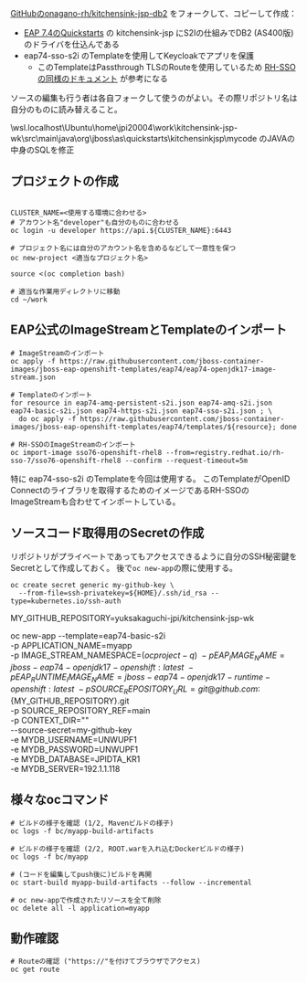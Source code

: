 

[GitHubのonagano-rh/kitchensink-jsp-db2](https://github.com/onagano-rh/kitchensink-jsp-db2) をフォークして、コピーして作成：

- [EAP 7.4のQuickstarts](https://github.com/jboss-developer/jboss-eap-quickstarts/tree/7.4.x) の kitchensink-jsp にS2Iの仕組みでDB2 (AS400版) のドライバを仕込んである
- eap74-sso-s2i のTemplateを使用してKeycloakでアプリを保護
  - このTemplateはPassthrough TLSのRouteを使用しているため [RH-SSOの同様のドキュメント](https://access.redhat.com/documentation/en-us/red_hat_single_sign-on/7.6/html-single/red_hat_single_sign-on_for_openshift/index#deploying_passthrough_tls_termination_templates) が参考になる

ソースの編集も行う者は各自フォークして使うのがよい。その際リポジトリ名は自分のものに読み替えること。

\\wsl.localhost\Ubuntu\home\jpi20004\work\kitchensink-jsp-wk\src\main\java\org\jboss\as\quickstarts\kitchensinkjsp\mycode
のJAVAの中身のSQLを修正  


## プロジェクトの作成

```shell

CLUSTER_NAME=<使用する環境に合わせる>
# アカウント名"developer"も自分のものに合わせる
oc login -u developer https://api.${CLUSTER_NAME}:6443

# プロジェクト名には自分のアカウント名を含めるなどして一意性を保つ
oc new-project <適当なプロジェクト名>

source <(oc completion bash)

# 適当な作業用ディレクトリに移動
cd ~/work
```

## EAP公式のImageStreamとTemplateのインポート

```shell
# ImageStreamのインポート
oc apply -f https://raw.githubusercontent.com/jboss-container-images/jboss-eap-openshift-templates/eap74/eap74-openjdk17-image-stream.json

# Templateのインポート
for resource in eap74-amq-persistent-s2i.json eap74-amq-s2i.json eap74-basic-s2i.json eap74-https-s2i.json eap74-sso-s2i.json ; \
  do oc apply -f https://raw.githubusercontent.com/jboss-container-images/jboss-eap-openshift-templates/eap74/templates/${resource}; done

# RH-SSOのImageStreamのインポート
oc import-image sso76-openshift-rhel8 --from=registry.redhat.io/rh-sso-7/sso76-openshift-rhel8 --confirm --request-timeout=5m
```

特に eap74-sso-s2i のTemplateを今回は使用する。
このTemplateがOpenID Connectのライブラリを取得するためのイメージであるRH-SSOのImageStreamも合わせてインポートしている。

## ソースコード取得用のSecretの作成

リポジトリがプライベートであってもアクセスできるように自分のSSH秘密鍵をSecretとして作成しておく。
後で`oc new-app`の際に使用する。

```shell
oc create secret generic my-github-key \
  --from-file=ssh-privatekey=${HOME}/.ssh/id_rsa --type=kubernetes.io/ssh-auth
```



MY_GITHUB_REPOSITORY=yuksakaguchi-jpi/kitchensink-jsp-wk

oc new-app --template=eap74-basic-s2i \
  -p APPLICATION_NAME=myapp  \
  -p IMAGE_STREAM_NAMESPACE=$(oc project -q) \
  -p EAP_IMAGE_NAME=jboss-eap74-openjdk17-openshift:latest \
  -p EAP_RUNTIME_IMAGE_NAME=jboss-eap74-openjdk17-runtime-openshift:latest \
  -p SOURCE_REPOSITORY_URL=git@github.com:${MY_GITHUB_REPOSITORY}.git \
  -p SOURCE_REPOSITORY_REF=main \
  -p CONTEXT_DIR="" \
  --source-secret=my-github-key \
  -e MYDB_USERNAME=UNWUPF1 \
  -e MYDB_PASSWORD=UNWUPF1 \
  -e MYDB_DATABASE=JPIDTA_KR1 \
  -e MYDB_SERVER=192.1.1.118

## 様々なocコマンド

```shell
# ビルドの様子を確認 (1/2, Mavenビルドの様子)
oc logs -f bc/myapp-build-artifacts

# ビルドの様子を確認 (2/2, ROOT.warを入れ込むDockerビルドの様子)
oc logs -f bc/myapp

# (コードを編集してpush後に)ビルドを再開
oc start-build myapp-build-artifacts --follow --incremental

# oc new-appで作成されたリソースを全て削除
oc delete all -l application=myapp
```

## 動作確認

```shell
# Routeの確認 ("https://"を付けてブラウザでアクセス)
oc get route
```

